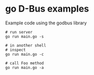 go D-Bus examples
===

Example code using the godbus library

```
# run server
go run main.go -s

# in another shell
# inspect
go run main.go -c

# call Foo method
go run main.go -a
```

